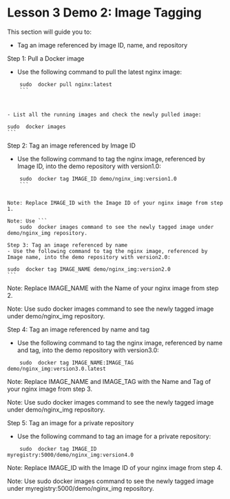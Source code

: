 # Lesson 3 Demo 2: Image Tagging

This section will guide you to: 
- Tag an image referenced by image ID, name, and repository

Step 1: Pull a Docker image
- Use the following command to pull the latest nginx image:

```
    sudo  docker pull nginx:latest
    ```
    

 
- List all the running images and check the newly pulled image:
```
    sudo  docker images
    ```
    

 

Step 2: Tag an image referenced by Image ID
- Use the following command to tag the nginx image, referenced by Image ID, into the demo repository with version1.0:

```
    sudo  docker tag IMAGE_ID demo/nginx_img:version1.0
    ```
    

Note: Replace IMAGE_ID with the Image ID of your nginx image from step 1.
 
Note: Use ```
    sudo  docker images command to see the newly tagged image under demo/nginx_img repository.

Step 3: Tag an image referenced by name
- Use the following command to tag the nginx image, referenced by Image name, into the demo repository with version2.0:
```
    sudo  docker tag IMAGE_NAME demo/nginx_img:version2.0
    ```
    

Note: Replace IMAGE_NAME with the Name of your nginx image from step 2.
 
Note: Use 
    sudo  docker images command to see the newly tagged image under demo/nginx_img repository.

Step 4: Tag an image referenced by name and tag
- Use the following command to tag the nginx image, referenced by name and tag, into the demo repository with version3.0:
```
    sudo  docker tag IMAGE_NAME:IMAGE_TAG demo/nginx_img:version3.0.latest
```
    
Note: Replace IMAGE_NAME and IMAGE_TAG with the Name and Tag of your nginx image from step 3.
 
Note: Use 
    sudo  docker images command to see the newly tagged image under demo/nginx_img repository.

Step 5: Tag an image for a private repository
- Use the following command to tag an image for a private repository:
```
    sudo  docker tag IMAGE_ID myregistry:5000/demo/nginx_img:version4.0
```
    
Note: Replace IMAGE_ID with the Image ID of your nginx image from step 4.
 
Note: Use 
    sudo  docker images command to see the newly tagged image under myregistry:5000/demo/nginx_img repository.
